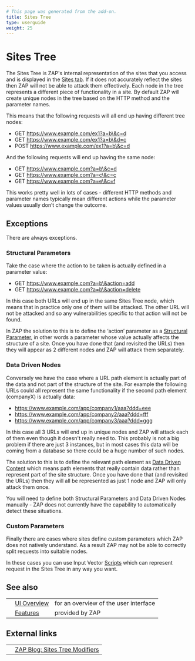 ```yaml
---
# This page was generated from the add-on.
title: Sites Tree
type: userguide
weight: 25
---
```


# Sites Tree

The Sites Tree is ZAP's internal representation of the sites that you access and is displayed in the [Sites tab](/docs/desktop/ui/tabs/sites/).
If it does not accurately reflect the sites then ZAP will not be able to attack them effectively.
Each node in the tree represents a different piece of functionality in a site.
By default ZAP will create unique nodes in the tree based on the HTTP method and the parameter names.

This means that the following requests will all end up having different tree nodes:

- GET https://www.example.com/ex1?a=b\&c=d
- GET https://www.example.com/ex1?a=b\&d=c
- POST https://www.example.com/ex1?a=b\&c=d

And the following requests will end up having the same node:

- GET https://www.example.com?a=b\&c=d
- GET https://www.example.com?a=c\&c=c
- GET https://www.example.com?a=e\&c=f

This works pretty well in lots of cases - different HTTP methods and parameter names typically mean different actions while the parameter values usually don’t change the outcome.

## Exceptions

There are always exceptions.

### Structural Parameters

Take the case where the action to be taken is actually defined in a parameter value:

- GET https://www.example.com?a=b\&action=add
- GET https://www.example.com?a=b\&action=delete

In this case both URLs will end up in the same Sites Tree node, which means that in practice only one of them will be attacked. The other URL will not be attacked and so any vulnerabilities specific to that action will not be found.

In ZAP the solution to this is to define the ‘action’ parameter as a [Structural Parameter](/docs/desktop/start/features/structparams/),
in other words a parameter whose value actually affects the structure of a site.
Once you have done that (and revisited the URLs) then they will appear as 2 different nodes and ZAP will attack them separately.

### Data Driven Nodes

Conversely we have the case where a URL path element is actually part of the data and not part of the structure of the site. For example the following URLs could all represent the same functionality if the second path element (companyX) is actually data:

- https://www.example.com/app/company1/aaa?ddd=eee
- https://www.example.com/app/company2/aaa?ddd=fff
- https://www.example.com/app/company3/aaa?ddd=ggg

In this case all 3 URLs will end up in unique nodes and ZAP will attack each of them even though it doesn't really need to. This probably is not a big problem if there are just 3 instances, but in most cases this data will be coming from a database so there could be a huge number of such nodes.

The solution to this is to define the relevant path element as [Data Driven Content](/docs/desktop/start/features/ddc/) which means path elements that really contain data rather than represent part of the site structure.
Once you have done that (and revisited the URLs) then they will all be represented as just 1 node and ZAP will only attack them once.

You will need to define both Structural Parameters and Data Driven Nodes manually - ZAP does not currently have the capability to automatically detect these situations.

### Custom Parameters

Finally there are cases where sites define custom parameters which ZAP does not natively understand. As a result ZAP may not be able to correctly split requests into suitable nodes.

In these cases you can use Input Vector [Scripts](/docs/desktop/start/features/scripts/) which can represent request in the Sites Tree in any way you want.

## See also

|     |                                           |                                       |
| --- | ----------------------------------------- | ------------------------------------- |
|     | [UI Overview](/docs/desktop/ui/)          | for an overview of the user interface |
|     | [Features](/docs/desktop/start/features/) | provided by ZAP                       |

## External links

|     |                                                                          |
| --- | ------------------------------------------------------------------------ |
|     | [ZAP Blog: Sites Tree Modifiers](/blog/2020-09-22-sites-tree-modifiers/) |
